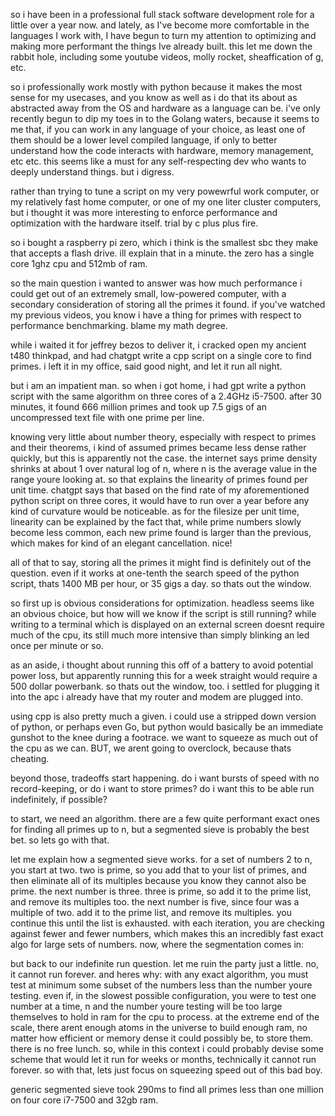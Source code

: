 so i have been in a professional full stack software development role for a little over a year now.
and lately, as I've become more comfortable in the languages I work with, I have begun to turn my attention
to optimizing and making more performant the things Ive already built. this let me down the rabbit hole, including some 
youtube videos, molly rocket, sheaffication of g, etc. 

so i professionally work mostly with python because it makes the most sense for my usecases, and
you know as well as i do that its about as abstracted away from the OS and hardware as a language can be.
i've only recently begun to dip my toes in to the Golang waters, because it seems to me that, if you
can work in any language of your choice, as least one of them should be a lower level compiled language,
if only to better understand how the code interacts with hardware, memory management, etc etc. this seems
like a must for any self-respecting dev who wants to deeply understand things. but i digress. 

rather than trying to tune a script on my very powewrful work computer, or my relatively fast home computer, 
or one of my one liter cluster computers, but i thought it was more interesting to enforce performance 
and optimization with the hardware itself. trial by c plus plus fire. 

so i bought a raspberry pi zero, which i think is the smallest sbc they make that accepts a flash drive.
ill explain that in a minute. the zero has a single core 1ghz cpu and 512mb of ram. 

so the main question i wanted to answer was how much performance i could get out of an extremely small, low-powered computer, 
with a secondary consideration of storing all the primes it found. if you've watched my previous videos, you
know i have a thing for primes with respect to performance benchmarking. blame my math degree.

while i waited it for jeffrey bezos to deliver it, i cracked open my ancient t480 thinkpad,
and had chatgpt write a cpp script on a single core to find primes. i left it in my office, said good night, and
let it run all night. 

but i am an impatient man. so when i got home, i had gpt write a python script with the same algorithm on 
three cores of a 2.4GHz i5-7500. after 30 minutes, it found 666 million primes and took up 7.5 gigs 
of an uncompressed text file with one prime per line.

knowing very little about number theory, especially with respect to primes and their theorems,
i kind of assumed primes became less dense rather quickly, but this is apparently not the case.
the internet says prime density shrinks at about 1 over natural log of n, where n is the average value
in the range youre looking at. so that explains the linearity of primes found per unit time. chatgpt says 
that based on the find rate of my aforementioned python script on three cores, it would have to run over 
a year before any kind of curvature would be noticeable. as for the filesize per unit time, linearity
can be explained by the fact that, while prime numbers slowly become less common, each new prime
found is larger than the previous, which makes for kind of an elegant cancellation. nice!

all of that to say, storing all the primes it might find is definitely out of the question. 
even if it works at one-tenth the search speed of the python script, thats 1400 MB per hour, or 
35 gigs a day. so thats out the window. 

so first up is obvious considerations for optimization. headless seems like an obvious choice, but how will
we know if the script is still running? while writing to a terminal which is displayed on an external screen
doesnt require much of the cpu, its still much more intensive than simply blinking an led once per minute or so.

as an aside, i thought about running this off of a battery to avoid potential power loss, but apparently 
running this for a week straight would require a 500 dollar powerbank. so thats out the window, too.
i settled for plugging it into the apc i already have that my router and modem are plugged into.

using cpp is also pretty much a given. i could use a stripped down version of python, or perhaps even Go,
but python would basically be an immediate gunshot to the knee during a footrace. we want to squeeze
as much out of the cpu as we can. BUT, we arent going to overclock, because thats cheating.

beyond those, tradeoffs start happening. do i want bursts of speed with no record-keeping, or do i
want to store primes? do i want this to be able run indefinitely, if possible? 

to start, we need an algorithm. there are a few quite performant exact ones for finding
all primes up to n, but a segmented sieve is probably the best bet. so lets go with that.

let me explain how a segmented sieve works. for a set of numbers 2 to n, you start at two. two is prime, so you add
that to your list of primes, and then eliminate all of its multiples because you know they cannot also be prime. the next
number is three. three is prime, so add it to the prime list, and remove its multiples too. the next number is five, since four was a 
multiple of two. add it to the prime list, and remove its multiples. you continue this until the list
is exhausted. with each iteration, you are checking against fewer and fewer numbers, which makes this 
an incredibly fast exact algo for large sets of numbers. now, where the segmentation comes in: 



but back to our indefinite run question. let me ruin the party just a little. no, it cannot run forever.
and heres why: with any exact algorithm, you must test at minimum some subset of the numbers less than the
number youre testing. even if, in the slowest possible configuration, you were to test one number at a time,
n and the number youre testing will be too large themselves to hold in ram for the cpu to process. at the extreme end of the
scale, there arent enough atoms in the universe to build enough ram, no matter how efficient
or memory dense it could possibly be, to store them. there is no free lunch. so, while in this context i could 
probably devise some scheme that would let it run for weeks
or months, technically it cannot run forever. so with that, lets just focus on squeezing speed out of this bad boy. 


generic segmented sieve took 290ms to find all primes less than one million on four core i7-7500 and 32gb ram. 








